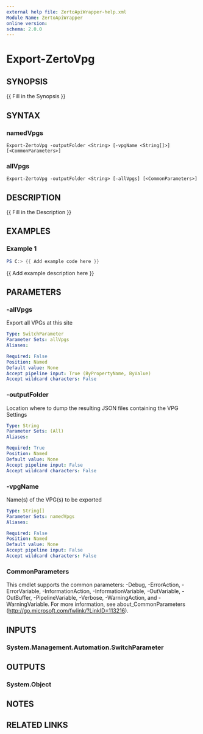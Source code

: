 ```yaml
---
external help file: ZertoApiWrapper-help.xml
Module Name: ZertoApiWrapper
online version:
schema: 2.0.0
---
```


# Export-ZertoVpg

## SYNOPSIS
{{ Fill in the Synopsis }}

## SYNTAX

### namedVpgs
```
Export-ZertoVpg -outputFolder <String> [-vpgName <String[]>] [<CommonParameters>]
```

### allVpgs
```
Export-ZertoVpg -outputFolder <String> [-allVpgs] [<CommonParameters>]
```

## DESCRIPTION
{{ Fill in the Description }}

## EXAMPLES

### Example 1
```powershell
PS C:> {{ Add example code here }}
```

{{ Add example description here }}

## PARAMETERS

### -allVpgs
Export all VPGs at this site

```yaml
Type: SwitchParameter
Parameter Sets: allVpgs
Aliases:

Required: False
Position: Named
Default value: None
Accept pipeline input: True (ByPropertyName, ByValue)
Accept wildcard characters: False
```

### -outputFolder
Location where to dump the resulting JSON files containing the VPG Settings

```yaml
Type: String
Parameter Sets: (All)
Aliases:

Required: True
Position: Named
Default value: None
Accept pipeline input: False
Accept wildcard characters: False
```

### -vpgName
Name(s) of the VPG(s) to be exported

```yaml
Type: String[]
Parameter Sets: namedVpgs
Aliases:

Required: False
Position: Named
Default value: None
Accept pipeline input: False
Accept wildcard characters: False
```

### CommonParameters
This cmdlet supports the common parameters: -Debug, -ErrorAction, -ErrorVariable, -InformationAction, -InformationVariable, -OutVariable, -OutBuffer, -PipelineVariable, -Verbose, -WarningAction, and -WarningVariable. For more information, see about_CommonParameters (http://go.microsoft.com/fwlink/?LinkID=113216).

## INPUTS

### System.Management.Automation.SwitchParameter

## OUTPUTS

### System.Object
## NOTES

## RELATED LINKS
